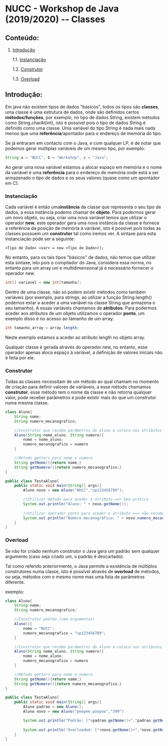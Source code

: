 # NUCC - Workshop de Java (2019/2020) -- Classes
## Conteúdo:
1.  [Introdução](#Introdução)

    1.1. [Instanciação](#Instanciação)

    1.2. [Construtor](#Construtor)

    1.3. [Overload](#Overload)

## Introdução:
Em java não existem tipos de dados "básicos", todos os tipos são **classes**, uma classe é uma estrutura de dados, onde são definidos certos **métodos/funções**, por exemplo, no tipo de dados String, existem métodos como String.charAt(int), isto é possível pois o tipo de dados String é definido como uma classe. Uma variável do tipo String é nada mais nada menos que uma **referência**/apontador para o endereço de memória do tipo.

Se já entraram em contacto com o Java, e com qualquer LP, é de notar que podemos gerar múltiplas variáveis de um mesmo tipo, por exemplo:
```Java
String a = "NUCC", b = "Workshop", c = "Java";
```
Ao gerar uma nova variável estamos a alocar espaço em memória e o nome da variável é uma **referência** para o endereço de memória onde está a ser armazenado o tipo de dados e os seus valores (quase como um apontador em C). 

### Instanciação
Cada variável é então uma**instância** da classe que representa o seu tipo de dados, a essa instância podemo chamar de **objeto**. Para podermos gerar um novo objeto, ou seja, criar uma nova variável temos que utilizar o operador **new**, este operador gera uma nova instância da classe e fornece a referência da posição de memória à variável, isto é possível pois todas as classes possuem um **construtor** tal como iremos ver. A sintaxe para esta instanciação pode ser a seguinte:
```
<Tipo de Dado> <var> = new <Tipo de Dado>();
```

No entanto, para os tais tipos "básicos" de dados, não temos que utilizar esta sintaxe, isto pois o compilador do Java, considera essa norma, no entanto para um array uni e multidimensional já é necessário fornecer o operador new.
```Java
int[] variavel = new int[tamanho];
``` 

Dentro de uma classe, não só podem existir métodos como também variáveis (por exemplo, para strings, ao utilizar a função String.length() podemos estar a aceder a uma variável na classe String que armazena o seu tamanho). A essas variáveis chamamos de **atributos**. Para podermos aceder aos atributos de um objeto utilizamos o operador **ponto**, um exemplo disso é no acesso ao tamanho de um array:
```Java
int tamanho_array = array.length;
```
Neste exemplo estamos a aceder ao atributo length no objeto array.

Qualquer classe é gerada através do operador new, no entanto, esse operador apenas aloca espaço à variável, a definição de valores iniciais não é feita por ele.

### Construtor
Todas as classes necessitam de um método ao qual chamam no momento de criação para definir valores de variáveis, a esse método chamamos **construtor**, esse método tem o nome da classe e não retorna qualquer valor, pode receber parâmetros e pode existir mais do que um construtor numa mesma classe.

```Java
class Aluno{
    String nome;
    String numero_mecanografico;

    //Construtor que recebe parâmetros do aluno e coloca nos atributos
    Aluno(String nome_aluno, String numero){
        nome = nome_aluno;
        numero_mecanografico = numero
    }

    //Método getters para nome e numero
    String getNome(){return nome;}
    String getNumero(){return numero_mecanografico;}
}
```
```Java
public class TestaAluno{
    public static void main(String[] args){
        Aluno novo = new Aluno("NUCC","up123456789");

        //Utilizar método para aceder a atributo ==> boa prática
        System.out.println("Aluno: " + novo.getNome()); 
        
        //Utilizar operador ponto para aceder a atributo ==> não recomendado
        System.out.println("Número mecanográfico: " + novo.numero_mecanografico); 
    }
}
```

### Overload
Se não for criado nenhum construtor o Java gera um padrão sem qualquer argumento (caso seja criado um, o padrão é descartado).

Tal como referido anteriormente, o Java permite a existência de múltiplos construtores numa classe, isto é possível através de **overload** de métodos, ou seja, métodos com o mesmo nome mas uma lista de parâmetros diferente.

exemplo:
```Java
class Aluno{
    String nome;
    String numero_mecanografico;

    //Construtor padrão (sem argumentos)
    Aluno(){
        nome = "NUCC";
        numero_mecanografico = "up123456789";
    }

    //Construtor que recebe parâmetros do aluno e coloca nos atributos
    Aluno(String nome_aluno, String numero){
        nome = nome_aluno;
        numero_mecanografico = numero
    }

    //Método getters para nome e numero
    String getNome(){return nome;}
    String getNumero(){return numero_mecanografico;}
}
```
```Java
public class TestaAluno{
    public static void main(String[] args){
        Aluno padrao = new Aluno();
        Aluno novo = new Aluno("peepee poopoo","399")

        System.out.println("Padrão: ["+padrao.getNome()+","padrao.getNumero()+"]")); 
        
        System.out.println("Overloaded: ["+novo.getNome()+","novo.getNumero()+"]"));
    }
}
```
